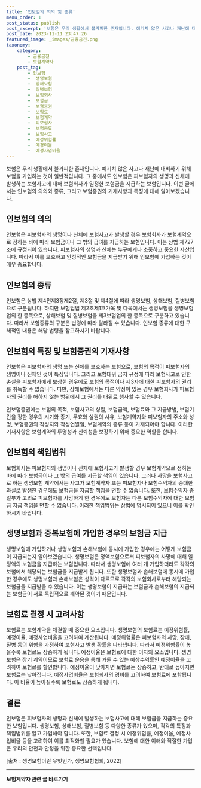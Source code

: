 ```yaml
---
title: '인보험의 의의 및 종류'
menu_order: 1
post_status: publish
post_excerpt: '보험은 우리 생활에서 불가피한 존재입니다. 예기치 않은 사고나 재난에 대비하기 위해 보험을 가입하는 것이 일반적입니다. 그 중에서도 인보험은 피보험자의 생명과 신체에 발생하는 보험사고에 대해 보험회사가 일정한 보험금을 지급하는 보험입니다. 이번 글에서는 인보험의 의의와 종류, 그리고 보험증권의 기재사항과 특징에 대해 알아보겠습니다.'
post_date: 2023-11-11 23:47:26
featured_image: _images/금융금전.png
taxonomy:
    category:
        - 금융금전
        - 보험계약자
    post_tag:
        - 인보험
        -  생명보험
        -  상해보험
        -  질병보험
        -  보험회사
        -  보험금
        -  보험증권
        -  보험료
        -  보험계약
        -  피보험자
        -  보험종류
        -  보험사고
        -  예정위험률
        -  예정이율
        -  예정사업비율
---
```



보험은 우리 생활에서 불가피한 존재입니다. 예기치 않은 사고나 재난에 대비하기 위해 보험을 가입하는 것이 일반적입니다. 그 중에서도 인보험은 피보험자의 생명과 신체에 발생하는 보험사고에 대해 보험회사가 일정한 보험금을 지급하는 보험입니다. 이번 글에서는 인보험의 의의와 종류, 그리고 보험증권의 기재사항과 특징에 대해 알아보겠습니다.

## 인보험의 의의

인보험은 피보험자의 생명이나 신체에 보험사고가 발생할 경우 보험회사가 보험계약으로 정하는 바에 따라 보험금이나 그 밖의 급여를 지급하는 보험입니다. 이는 상법 제727조에 규정되어 있습니다. 피보험자의 생명과 신체는 누구에게나 소중하고 중요한 자산입니다. 따라서 이를 보호하고 안정적인 보험금을 지급받기 위해 인보험에 가입하는 것이 매우 중요합니다.

## 인보험의 종류

인보험은 상법 제4편제3장제2절, 제3절 및 제4절에 따라 생명보험, 상해보험, 질병보험으로 구분됩니다. 하지만 보험업법 제2조제1호가목 및 다목에서는 생명보험을 생명보험업의 한 종목으로, 상해보험 및 질병보험을 제3보험업의 한 종목으로 구분하고 있습니다. 따라서 보험종류의 구분은 법령에 따라 달라질 수 있습니다. 인보험 종류에 대한 구체적인 내용은 해당 법령을 참고하시기 바랍니다.

## 인보험의 특징 및 보험증권의 기재사항

인보험은 피보험자의 생명 또는 신체를 보호하는 보험으로, 보험의 목적이 피보험자의 생명이나 신체인 것이 특징입니다. 그리고 보험대위 금지 규정에 따라 보험사고로 인한 손실을 피보험자에게 보상한 경우에도 보험의 목적이나 제3자에 대한 피보험자의 권리를 취득할 수 없습니다. 다만, 상해보험에서는 다른 약정이 있는 경우 보험회사가 피보험자의 권리를 해하지 않는 범위에서 그 권리를 대위로 행사할 수 있습니다.

인보험증권에는 보험의 목적, 보험사고의 성질, 보험금액, 보험료와 그 지급방법, 보험기간을 정한 경우의 시기와 종기, 무효와 실권의 사유, 보험계약자와 피보험자의 주소와 성명, 보험증권의 작성지와 작성연월일, 보험계약의 종류 등이 기재되어야 합니다. 이러한 기재사항은 보험계약의 투명성과 신뢰성을 보장하기 위해 중요한 역할을 합니다.

## 인보험의 책임범위

보험회사는 피보험자의 생명이나 신체에 보험사고가 발생할 경우 보험계약으로 정하는 바에 따라 보험금이나 그 밖의 급여를 지급할 책임이 있습니다. 그러나 사망을 보험사고로 하는 생명보험 계약에서는 사고가 보험계약자 또는 피보험자나 보험수익자의 중대한 과실로 발생한 경우에도 보험금을 지급할 책임을 면할 수 없습니다. 또한, 보험수익자 중 일부가 고의로 피보험자를 사망하게 한 경우에도 보험자는 다른 보험수익자에 대한 보험금 지급 책임을 면할 수 없습니다. 이러한 책임범위는 상법에 명시되어 있으니 이를 확인하시기 바랍니다.

## 생명보험과 중복보험에 가입한 경우의 보험금 지급

생명보험에 가입하거나 생명보험과 손해보험에 동시에 가입한 경우에는 어떻게 보험금이 지급되는지 알아보겠습니다. 생명보험은 정액보험으로서 피보험자의 사망에 대해 일정액의 보험금을 지급하는 보험입니다. 따라서 생명보험에 여러 개 가입하더라도 각각의 보험에서 해당되는 보험금을 지급받게 됩니다. 또한 생명보험과 손해보험에 동시에 가입한 경우에도 생명보험과 손해보험은 성격이 다르므로 각각의 보험회사로부터 해당되는 보험금을 지급받을 수 있습니다. 이는 생명보험이 지급하는 보험금과 손해보험의 지급되는 보험금이 서로 독립적으로 계약된 것이기 때문입니다.

## 보험료 결정 시 고려사항

보험료는 보험계약을 체결할 때 중요한 요소입니다. 생명보험의 보험료는 예정위험률, 예정이율, 예정사업비율을 고려하여 계산됩니다. 예정위험률은 피보험자의 사망, 장애, 질병 등의 위험을 가정하여 보험사고 발생 확률을 나타냅니다. 따라서 예정위험률이 높을수록 보험료도 상승하게 됩니다. 예정이율은 보험료에 대한 이자의 요소입니다. 생명보험은 장기 계약이므로 보험료 운용을 통해 거둘 수 있는 예상수익률인 예정이율을 고려하여 보험료를 할인합니다. 예정이율이 낮아지면 보험료는 상승하고, 반대로 높아지면 보험료는 낮아집니다. 예정사업비율은 보험회사의 경비를 고려하여 보험료에 포함됩니다. 이 비율이 높아질수록 보험료도 상승하게 됩니다.

## 결론

인보험은 피보험자의 생명과 신체에 발생하는 보험사고에 대해 보험금을 지급하는 중요한 보험입니다. 생명보험, 상해보험, 질병보험 등 다양한 종류가 있으며, 각각의 특징과 책임범위를 알고 가입해야 합니다. 또한, 보험료 결정 시 예정위험률, 예정이율, 예정사업비율 등을 고려하여 이를 최적화할 필요가 있습니다. 보험에 대한 이해와 적절한 가입은 우리의 안전과 안정을 위한 중요한 선택입니다.

[출처 : 생명보험이란 무엇인가, 생명보험협회, 2022]
<!-- wp:separator -->
<hr class="wp-block-separator has-alpha-channel-opacity"/>
<!-- /wp:separator -->

<!-- wp:group {"backgroundColor":"base","layout":{"type":"constrained"}} -->
<div class="wp-block-group has-base-background-color has-background"><!-- wp:paragraph {"align":"center","fontSize":"medium"} -->
<p class="has-text-align-center has-large-font-size"><strong>보험계약자 관련 글 바로가기</strong></p>
<!-- /wp:paragraph -->


<!-- wp:latest-posts
{"categories":[{"id":13963,"count":19,"description":"","link":"https://uknowlaw.com/category/%eb%b3%b4%ed%97%98%ea%b3%84%ec%95%bd%ec%9e%90/","name":"보험계약자","slug":"보험계약자","taxonomy":"category","parent":0,"meta":[],"_links":{"self":[{"href":"https://uknowlaw.com/wp-json/wp/v2/categories/13963"}],"collection":[{"href":"https://uknowlaw.com/wp-json/wp/v2/categories"}],"about":[{"href":"https://uknowlaw.com/wp-json/wp/v2/taxonomies/category"}],"wp:post_type":[{"href":"https://uknowlaw.com/wp-json/wp/v2/posts?categories=13963"}],"curies":[{"name":"wp","href":"https://api.w.org/{rel}","templated":true}]}}],"postsToShow":100,"excerptLength":28,"postLayout":"grid","columns":2,"featuredImageAlign":"left","featuredImageSizeSlug":"large","fontSize":"small"} /--></div>
<!-- /wp:group -->